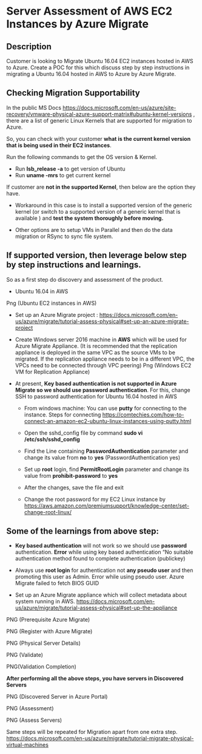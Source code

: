 # Server Assessment of AWS EC2 Instances  by Azure Migrate

## Description
Customer is looking to Migrate Ubuntu 16.04 EC2 instances hosted in AWS to Azure. Create a POC for this which discuss step by step instructions in migrating a Ubuntu 16.04 hosted in AWS to Azure by Azure Migrate.

## Checking Migration Supportability
In the public MS Docs https://docs.microsoft.com/en-us/azure/site-recovery/vmware-physical-azure-support-matrix#ubuntu-kernel-versions , there are a list of generic Linux Kernels that are supported for migration to Azure.

So, you can check with your customer **what is the current kernel version that is being used in their EC2 instances**.
 
Run the following commands to get the OS version & Kernel.
 
* Run **lsb_release -a** to get version of Ubuntu
* Run **uname -mrs** to get current kernel

If customer are **not in the supported Kernel**, then below are the option they have.

* Workaround in this case is to install a supported version of the generic kernel (or switch to a supported version of a generic kernel that is available ) and **test the system thoroughly before moving.**
 
* Other options are to setup VMs in Parallel and then do the data migration or RSync to sync file system.

## If **supported version**, then leverage below step by step instructions and learnings.


So as a first step do discovery and assessment of the product.

* Ubuntu 16.04 in AWS 

Png (Ubuntu EC2 instances in AWS) 

* Set up an Azure Migrate project : https://docs.microsoft.com/en-us/azure/migrate/tutorial-assess-physical#set-up-an-azure-migrate-project


* Create Windows server 2016 machine in **AWS** which will be used for Azure Migrate Appliance. 
(It is recommended that the replication appliance is deployed in the same VPC as the source VMs to be migrated. If the replication appliance needs to be in a different VPC, the VPCs need to be connected through VPC peering)
Png (Windows EC2 VM for Replication Appliance) 


* At present, **Key based authentication is not supported in Azure Migrate so we should use password authentication**. For this, change SSH to password authentication for Ubuntu 16.04 hosted in AWS

   * From windows machine: You can use **putty** for connecting to the instance. Steps for connecting https://comtechies.com/how-to-connect-an-amazon-ec2-ubuntu-linux-instances-using-putty.html

   * Open the sshd_config file by command **sudo vi /etc/ssh/sshd_config**


   * Find the Line containing **PasswordAuthentication** parameter and change its value from     **no** to **yes** (PasswordAuthentication yes) 

   * Set up **root** login, find  **PermitRootLogin** parameter and change its value from                                                                                                                    **prohibit-password** to **yes**
   
   * After the changes, save the file and exit
   
   * Change the root password for my EC2 Linux instance by    https://aws.amazon.com/premiumsupport/knowledge-center/set-change-root-linux/


## Some of the learnings from above step: 
* **Key based authentication** will not work so we should use **password** authentication. **Error** while using key based authentication “No suitable authentication method found to complete authentication (publickey)

* Always use **root login** for authentication not **any pseudo user** and then promoting    this user as Admin. Error while using pseudo user. Azure Migrate failed to fetch BIOS GUID

* Set up an Azure Migrate appliance which will collect metadata about system running in AWS. 
https://docs.microsoft.com/en-us/azure/migrate/tutorial-assess-physical#set-up-the-appliance

PNG (Prerequisite Azure Migrate)

PNG (Register with Azure Migrate)

PNG (Physical Server Details)

PNG (Validate)

PNG(Validation Completion)

**After performing all the above steps, you have servers in Discovered Servers**

PNG (Discovered Server in Azure Portal)

PNG (Assessment)

PNG (Assess Servers)

Same steps will be repeated for Migration apart from one extra step. https://docs.microsoft.com/en-us/azure/migrate/tutorial-migrate-physical-virtual-machines



